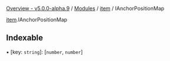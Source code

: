 [Overview - v5.0.0-alpha.9](../../README.md) / [Modules](../../modules.md) / [item](../../modules/item.md) / IAnchorPositionMap

[item](../../modules/item.md).IAnchorPositionMap

## Indexable

▪ [key: `string`]: [`number`, `number`]
